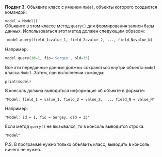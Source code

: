 **Подвиг 3.** Объявите класс с именем `Model`, объекты которого создаются командой:

`model = Model()` \
Объявите в этом классе метод `query()` для формирования записи базы данных.
Использоваться этот метод должен следующим образом:

```python
 model.query(field_1=value_1, field_2=value_2, ..., field_N=value_N)
 ```

Например:

```python
model.query(id=1, fio='Sergey', old=33)
```
Все эти переданные данные должны сохраняться внутри объекта `model` класса `Model`. Затем, при выполнении команды:

`print(model)`

В консоль должна выводиться информация об объекте в формате:

`"Model: field_1 = value_1, field_2 = value_2, ..., field_N = value_N"`

Например:

`"Model: id = 1, fio = Sergey, old = 33"`

Если метод `query()` не вызывался, то в консоль выводится строка:

`"Model"`

P.S. В программе нужно только объявить класс, выводить в консоль ничего не нужно.
